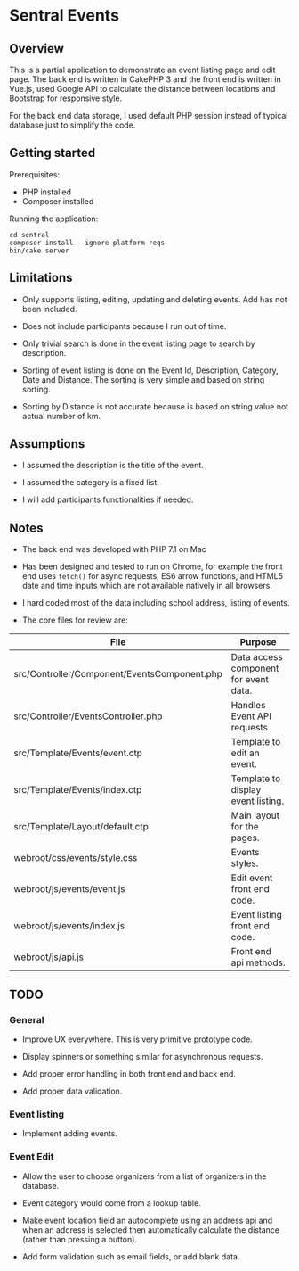 # Sentral Events

## Overview

This is a partial application to demonstrate an event listing page and edit page. The back end is written in CakePHP 3 and the front end is written in Vue.js, used Google API to calculate the distance between locations and Bootstrap for responsive style.

For the back end data storage, I used default PHP session instead of typical database just to simplify the code.

## Getting started

Prerequisites:

* PHP installed
* Composer installed

Running the application:

```
cd sentral
composer install --ignore-platform-reqs
bin/cake server
```

## Limitations

* Only supports listing, editing, updating and deleting events. Add has not been included.

* Does not include participants because I run out of time.

* Only trivial search is done in the event listing page to search by description.

* Sorting of event listing is done on the Event Id, Description, Category, Date and Distance. The sorting is very simple and based on string sorting.

* Sorting by Distance is not accurate because is based on string value not actual number of km.

## Assumptions

* I assumed the description is the title of the event.

* I assumed the category is a fixed list.

* I will add participants functionalities if needed.

## Notes

* The back end was developed with PHP 7.1 on Mac

* Has been designed and tested to run on Chrome, for example the front end uses `fetch()` for async requests, ES6 arrow functions, and HTML5 date and time inputs which are not available natively in all browsers.

* I hard coded most of the data including school address, listing of events.

* The core files for review are:

| File                                         | Purpose
|----------------------------------------------|-------------------------------------
| src/Controller/Component/EventsComponent.php | Data access component for event data.
| src/Controller/EventsController.php          | Handles Event API requests.
| src/Template/Events/event.ctp                | Template to edit an event.
| src/Template/Events/index.ctp                | Template to display event listing.
| src/Template/Layout/default.ctp              | Main layout for the pages.
| webroot/css/events/style.css                 | Events styles.
| webroot/js/events/event.js                   | Edit event front end code.
| webroot/js/events/index.js                   | Event listing front end code.
| webroot/js/api.js                            | Front end api methods.

## TODO

### General

* Improve UX everywhere. This is very primitive prototype code.

* Display spinners or something similar for asynchronous requests.

* Add proper error handling in both front end and back end.

* Add proper data validation.

### Event listing

* Implement adding events.

### Event Edit

* Allow the user to choose organizers from a list of organizers in the database.

* Event category would come from a lookup table.

* Make event location field an autocomplete using an address api and when an address is selected then automatically calculate the distance (rather than pressing a button).

* Add form validation such as email fields, or add blank data.
